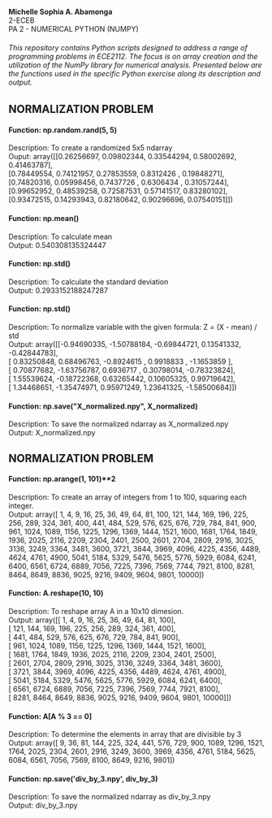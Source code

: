 **Michelle Sophia A. Abamonga** <br>
2-ECEB <br>
PA 2 - NUMERICAL PYTHON (NUMPY)

###### This repository contains Python scripts designed to address a range of programming problems in ECE2112. The focus is on array creation and the utilization of the NumPy library for numerical analysis. Presented below are the functions used in the specific Python exercise along its description and output.

## NORMALIZATION PROBLEM

#### Function: np.random.rand(5, 5)
Description: To create a randomized 5x5 ndarray <br>
Ouput: array([[0.26256697, 0.09802344, 0.33544294, 0.58002692, 0.41463787], <br>
       [0.78449554, 0.74121957, 0.27853559, 0.8312426 , 0.19848271], <br>
       [0.74820316, 0.05998456, 0.7437726 , 0.6306434 , 0.31057244], <br>
       [0.99652952, 0.48539258, 0.72587531, 0.57141517, 0.83280102], <br>
       [0.93472515, 0.14293943, 0.82180642, 0.90296696, 0.07540151]]) <br>

#### Function: np.mean()
Description: To calculate mean <br>
Output: 0.540308135324447 <br>


#### Function: np.std()
Description: To calculate the standard deviation <br>
Output: 0.2933152188247287 <br>

#### Function: np.std()
Description: To normalize variable with the given formula: Z = (X - mean) / std <br>
Output: array([[-0.94690335, -1.50788184, -0.69844721,  0.13541332, -0.42844783], <br>
       [ 0.83250848,  0.68496763, -0.8924615 ,  0.9918833 , -1.1653859 ], <br>
       [ 0.70877682, -1.63756787,  0.6936717 ,  0.30798014, -0.78323824], <br>
       [ 1.55539624, -0.18722368,  0.63265442,  0.10605325,  0.99719642], <br>
       [ 1.34468651, -1.35474971,  0.95971249,  1.23641325, -1.58500684]]) <br>

       
#### Function: np.save("X_normalized.npy", X_normalized)
Description: To save the normalized ndarray as X_normalized.npy <br>
Output: X_normalized.npy <br>

## NORMALIZATION PROBLEM

#### Function: np.arange(1, 101)**2
Description: To create an array of integers from 1 to 100, squaring each integer. <br>
Output: array([    1,     4,     9,    16,    25,    36,    49,    64,    81,
         100,   121,   144,   169,   196,   225,   256,   289,   324,
         361,   400,   441,   484,   529,   576,   625,   676,   729,
         784,   841,   900,   961,  1024,  1089,  1156,  1225,  1296,
        1369,  1444,  1521,  1600,  1681,  1764,  1849,  1936,  2025,
        2116,  2209,  2304,  2401,  2500,  2601,  2704,  2809,  2916,
        3025,  3136,  3249,  3364,  3481,  3600,  3721,  3844,  3969,
        4096,  4225,  4356,  4489,  4624,  4761,  4900,  5041,  5184,
        5329,  5476,  5625,  5776,  5929,  6084,  6241,  6400,  6561,
        6724,  6889,  7056,  7225,  7396,  7569,  7744,  7921,  8100,
        8281,  8464,  8649,  8836,  9025,  9216,  9409,  9604,  9801,
       10000])

#### Function: A.reshape(10, 10)
Description: To reshape array A in a 10x10 dimesion. <br>
Output: array([[    1,     4,     9,    16,    25,    36,    49,    64,    81,
          100], <br>
       [  121,   144,   169,   196,   225,   256,   289,   324,   361,
          400], <br>
       [  441,   484,   529,   576,   625,   676,   729,   784,   841,
          900], <br>
       [  961,  1024,  1089,  1156,  1225,  1296,  1369,  1444,  1521,
         1600], <br>
       [ 1681,  1764,  1849,  1936,  2025,  2116,  2209,  2304,  2401,
         2500], <br>
       [ 2601,  2704,  2809,  2916,  3025,  3136,  3249,  3364,  3481,
         3600], <br>
       [ 3721,  3844,  3969,  4096,  4225,  4356,  4489,  4624,  4761,
         4900], <br>
       [ 5041,  5184,  5329,  5476,  5625,  5776,  5929,  6084,  6241,
         6400], <br>
       [ 6561,  6724,  6889,  7056,  7225,  7396,  7569,  7744,  7921,
         8100], <br>
       [ 8281,  8464,  8649,  8836,  9025,  9216,  9409,  9604,  9801,
        10000]]) <br>

#### Function: A[A % 3 == 0]
Description: To determine the elements in array that are divisible by 3 <br>
Output: array([   9,   36,   81,  144,  225,  324,  441,  576,  729,  900, 1089,
       1296, 1521, 1764, 2025, 2304, 2601, 2916, 3249, 3600, 3969, 4356,
       4761, 5184, 5625, 6084, 6561, 7056, 7569, 8100, 8649, 9216, 9801])

#### Function: np.save('div_by_3.npy', div_by_3)
Description: To save the normalized ndarray as div_by_3.npy <br>
Output: div_by_3.npy <br>
